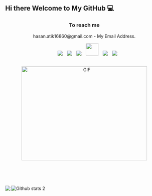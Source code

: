 <h2> Hi there Welcome to My GitHub 💻 </h2>
<h3 align="center"> To reach me </h3>
<p align="center">
hasan.atik16860@gmail.com - My Email Address.
 
<div align="center" class="icons-social" style="margin-left: 10px;">
<a style="margin-left: 10px;" target="_blank" href="[https://www.linkedin.com/in/hasan-atık/]">
<img src="https://img.icons8.com/doodle/40/000000/linkedin--v2.png"></a>
<a style="margin-left: 10px;" target="_blank" href="https://github.com/hasantk">
<img src="https://img.icons8.com/doodle/40/000000/github--v1.png"></a>
<a style="margin-left: 10px;" target="_blank"
            href="https://stackoverflow.com/users/19950783/emirhan-do%c4%9fan">
<img src="https://img.icons8.com/external-tal-revivo-color-tal-revivo/40/000000/external-stack-overflow-is-a-question-and-answer-site-for-professional-logo-color-tal-revivo.png"></a>
<a style="margin-left: 10px;" target="_blank" href="https://emirhan-dogan.blogspot.com/">
<img src="https://upload.wikimedia.org/wikipedia/commons/b/b9/Blogger_icon_2017.svg" height="40px;"></a>
<a style="margin-left: 10px;" target="_blank" href="https://www.instagram.com/emirhan.dgn3.0/">
<img src="https://img.icons8.com/doodle/40/000000/instagram-new--v2.png"></a>
<a style="margin-left: 10px;" target="_blank" href="https://twitter.com/EmirhanDgnResmi">
<img src="https://img.icons8.com/doodle/1x/twitter-squared--v2.png"></a>
</div>
</p>
<br>
<div align="center">
<a target="_blank" align="center">
<img align="center | top" height="300" width="400" alt="GIF"
            src="https://media.giphy.com/media/SWoSkN6DxTszqIKEqv/giphy.gif">
</a>
</div>
<br>
<pre style="font-size: x-large;">

</pre>

![Github stats 2](https://github-readme-stats.vercel.app/api?username=Emirhan-Dogan&show_icons=true&theme=radical)
<img align="left" src="https://github-readme-stats.vercel.app/api/top-langs/?username=Emirhan-Dogan&amp;layout=compact&theme=radical" />


